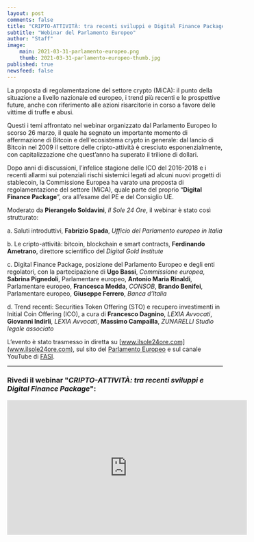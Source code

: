 ```yaml
---
layout: post
comments: false
title: "CRIPTO-ATTIVITÀ: tra recenti sviluppi e Digital Finance Package"
subtitle: "Webinar del Parlamento Europeo" 
author: "Staff"
image:
    main: 2021-03-31-parlamento-europeo.png
    thumb: 2021-03-31-parlamento-europeo-thumb.jpg
published: true
newsfeed: false
---
```


La proposta di regolamentazione del settore crypto (MiCA): il punto della situazione a livello nazionale ed europeo, i trend più recenti e le prospettive future, anche con riferimento alle azioni risarcitorie in corso a favore delle vittime di truffe e abusi.

Questi i temi affrontato nel webinar organizzato dal Parlamento Europeo lo scorso 26 marzo, il quale ha segnato un importante momento di affermazione di Bitcoin e dell'ecosistema crypto in generale: dal lancio di Bitcoin nel 2009 il settore delle cripto-attività è cresciuto esponenzialmente, con capitalizzazione che quest’anno ha superato il trilione di dollari.

Dopo anni di discussioni, l’infelice stagione delle ICO del 2016-2018 e i recenti allarmi sui potenziali rischi sistemici legati ad alcuni nuovi progetti di stablecoin, la Commissione Europea ha varato una proposta di regolamentazione del settore (MiCA), quale parte del proprio “**Digital Finance Package**”, ora all’esame del PE e del Consiglio UE.

Moderato da **Pierangelo Soldavini**, *Il Sole 24 Ore*, il webinar è stato così strutturato:

a. Saluti introduttivi, **Fabrizio Spada**, *Ufficio del Parlamento europeo in Italia*

b. Le cripto-attività: bitcoin, blockchain e smart contracts, **Ferdinando Ametrano**, direttore scientifico del *Digital Gold Institute*

c. Digital Finance Package, posizione del Parlamento Europeo e degli enti regolatori, con la partecipazione di **Ugo Bassi**, *Commissione europea*, **Sabrina Pignedoli**, Parlamentare europeo, **Antonio Maria Rinaldi**, Parlamentare europeo, **Francesca Medda**, *CONSOB*, **Brando Benifei**, Parlamentare europeo, **Giuseppe Ferrero**, *Banca d’Italia*

d. Trend recenti: Securities Token Offering (STO) e recupero investimenti in Initial Coin Offering (ICO), a cura di **Francesco Dagnino**, *LEXIA Avvocati*, **Giovanni Indirli**, *LEXIA Avvocati*, **Massimo Campailla**, *ZUNARELLI Studio legale associato*

L’evento è stato trasmesso in diretta su [www.ilsole24ore.com](www.ilsole24ore.com), sul sito del [Parlamento Europeo](https://www.europarl.europa.eu/italy/it/succede-al-pe/cripto-attivit%C3%A0-tra-recenti-sviluppi-e-digital-finance-package) e sul canale YouTube di [FASI](https://youtu.be/QLC_qGeZBR8).

---

### Rivedi il webinar "*CRIPTO-ATTIVITÀ: tra recenti sviluppi e Digital Finance Package*":
<div class='embed-container'>
    <iframe width="560" height="315"
    src="https://www.youtube.com/embed/QLC_qGeZBR8"
    frameborder="0" allow="accelerometer; autoplay; clipboard-write; encrypted-media; gyroscope; picture-in-picture"
    allowfullscreen>
    </iframe>
</div>